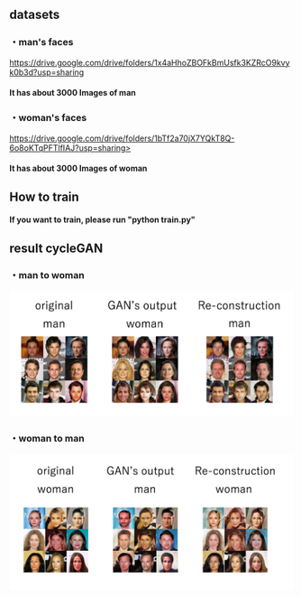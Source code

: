 ## datasets
### ・man's faces

https://drive.google.com/drive/folders/1x4aHhoZBOFkBmUsfk3KZRcO9kvyk0b3d?usp=sharing

#### It has about 3000 Images of man


### ・woman's faces

https://drive.google.com/drive/folders/1bTf2a70jX7YQkT8Q-6o8oKTqPFTlfIAJ?usp=sharing>

#### It has about 3000 Images of woman

## How to train

#### If you want to train, please run "python train.py"

## result cycleGAN
### ・man to woman
<img src="man2woman.png" alt="man2woman" />

### ・woman to man
<img src="woman2man.png" alt="woman2man" />